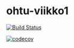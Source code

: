 # ohtu-viikko1
[![Build Status](https://travis-ci.org/EnsioS/ohtu-viikko1.svg?branch=master)](https://travis-ci.org/EnsioS/ohtu-viikko1)

[![codecov](https://codecov.io/gh/EnsioS/ohtu-viikko1/branch/master/graph/badge.svg)](https://codecov.io/gh/EnsioS/ohtu-viikko1)
